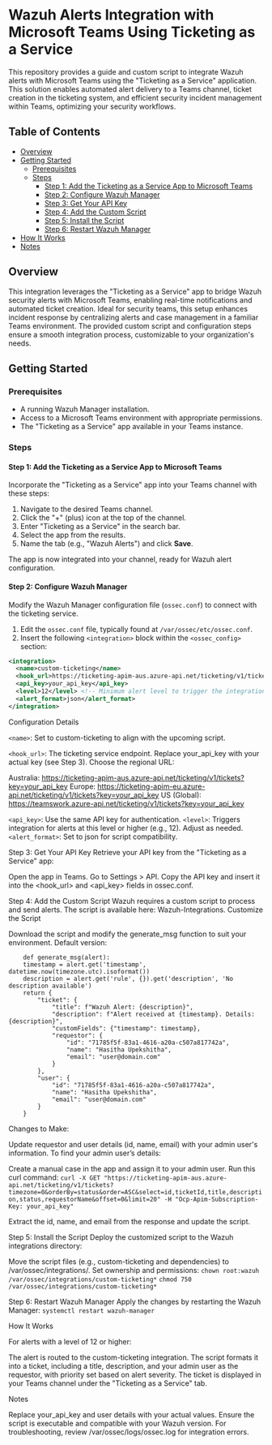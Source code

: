 # Wazuh Alerts Integration with Microsoft Teams Using Ticketing as a Service

This repository provides a guide and custom script to integrate Wazuh alerts with Microsoft Teams using the "Ticketing as a Service" application. This solution enables automated alert delivery to a Teams channel, ticket creation in the ticketing system, and efficient security incident management within Teams, optimizing your security workflows.

## Table of Contents
- [Overview](#overview)
- [Getting Started](#getting-started)
  - [Prerequisites](#prerequisites)
  - [Steps](#steps)
    - [Step 1: Add the Ticketing as a Service App to Microsoft Teams](#step-1-add-the-ticketing-as-a-service-app-to-microsoft-teams)
    - [Step 2: Configure Wazuh Manager](#step-2-configure-wazuh-manager)
    - [Step 3: Get Your API Key](#step-3-get-your-api-key)
    - [Step 4: Add the Custom Script](#step-4-add-the-custom-script)
    - [Step 5: Install the Script](#step-5-install-the-script)
    - [Step 6: Restart Wazuh Manager](#step-6-restart-wazuh-manager)
- [How It Works](#how-it-works)
- [Notes](#notes)

## Overview
This integration leverages the "Ticketing as a Service" app to bridge Wazuh security alerts with Microsoft Teams, enabling real-time notifications and automated ticket creation. Ideal for security teams, this setup enhances incident response by centralizing alerts and case management in a familiar Teams environment. The provided custom script and configuration steps ensure a smooth integration process, customizable to your organization's needs.

## Getting Started

### Prerequisites
- A running Wazuh Manager installation.
- Access to a Microsoft Teams environment with appropriate permissions.
- The "Ticketing as a Service" app available in your Teams instance.

### Steps

#### Step 1: Add the Ticketing as a Service App to Microsoft Teams
Incorporate the "Ticketing as a Service" app into your Teams channel with these steps:

1. Navigate to the desired Teams channel.
2. Click the "+" (plus) icon at the top of the channel.
3. Enter "Ticketing as a Service" in the search bar.
4. Select the app from the results.
5. Name the tab (e.g., "Wazuh Alerts") and click **Save**.

The app is now integrated into your channel, ready for Wazuh alert configuration.

#### Step 2: Configure Wazuh Manager
Modify the Wazuh Manager configuration file (`ossec.conf`) to connect with the ticketing service.

1. Edit the `ossec.conf` file, typically found at `/var/ossec/etc/ossec.conf`.
2. Insert the following `<integration>` block within the `<ossec_config>` section:

```xml
<integration>
  <name>custom-ticketing</name>
  <hook_url>https://ticketing-apim-aus.azure-api.net/ticketing/v1/tickets?key=your_api_key</hook_url>
  <api_key>your_api_key</api_key>
  <level>12</level> <!-- Minimum alert level to trigger the integration -->
  <alert_format>json</alert_format>
</integration>
```
Configuration Details

`<name>`: Set to custom-ticketing to align with the upcoming script.

`<hook_url>`: The ticketing service endpoint. Replace your_api_key with your actual key (see Step 3). Choose the regional URL:

Australia: https://ticketing-apim-aus.azure-api.net/ticketing/v1/tickets?key=your_api_key
Europe: https://ticketing-apim-eu.azure-api.net/ticketing/v1/tickets?key=your_api_key
US (Global): https://teamswork.azure-api.net/ticketing/v1/tickets?key=your_api_key


`<api_key>`: Use the same API key for authentication.
`<level>`: Triggers integration for alerts at this level or higher (e.g., 12). Adjust as needed.
`<alert_format>`: Set to json for script compatibility.

Step 3: Get Your API Key
Retrieve your API key from the "Ticketing as a Service" app:

Open the app in Teams.
Go to Settings > API.
Copy the API key and insert it into the <hook_url> and <api_key> fields in ossec.conf.

Step 4: Add the Custom Script
Wazuh requires a custom script to process and send alerts. The script is available here: Wazuh-Integrations.
Customize the Script

Download the script and modify the generate_msg function to suit your environment. Default version:

```
    def generate_msg(alert):
    timestamp = alert.get('timestamp', datetime.now(timezone.utc).isoformat())
    description = alert.get('rule', {}).get('description', 'No description available')
    return {
        "ticket": {
            "title": f"Wazuh Alert: {description}",
            "description": f"Alert received at {timestamp}. Details: {description}",
            "customFields": {"timestamp": timestamp},
            "requestor": {
                "id": "71785f5f-83a1-4616-a20a-c507a817742a",
                "name": "Hasitha Upekshitha",
                "email": "user@domain.com"
            }
        },
        "user": {
            "id": "71785f5f-83a1-4616-a20a-c507a817742a",
            "name": "Hasitha Upekshitha",
            "email": "user@domain.com"
        }
    }
```

Changes to Make:

Update requestor and user details (id, name, email) with your admin user's information.
To find your admin user’s details:

Create a manual case in the app and assign it to your admin user.
Run this curl command:
`curl -X GET "https://ticketing-apim-aus.azure-api.net/ticketing/v1/tickets?timezone=0&orderBy=status&order=ASC&select=id,ticketId,title,description,status,requestorName&offset=0&limit=20" -H "Ocp-Apim-Subscription-Key: your_api_key"`

Extract the id, name, and email from the response and update the script.

Step 5: Install the Script
Deploy the customized script to the Wazuh integrations directory:

Move the script files (e.g., custom-ticketing and dependencies) to /var/ossec/integrations/.
Set ownership and permissions:
`chown root:wazuh /var/ossec/integrations/custom-ticketing*`
`chmod 750 /var/ossec/integrations/custom-ticketing*`


Step 6: Restart Wazuh Manager
Apply the changes by restarting the Wazuh Manager:
`systemctl restart wazuh-manager`

How It Works

For alerts with a level of 12 or higher:

The alert is routed to the custom-ticketing integration.
The script formats it into a ticket, including a title, description, and your admin user as the requestor, with priority set based on alert severity.
The ticket is displayed in your Teams channel under the "Ticketing as a Service" tab.

Notes

Replace your_api_key and user details with your actual values.
Ensure the script is executable and compatible with your Wazuh version.
For troubleshooting, review /var/ossec/logs/ossec.log for integration errors.
